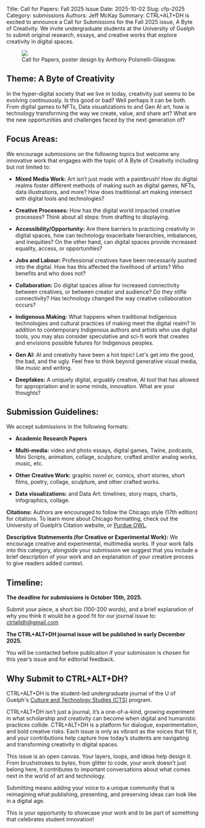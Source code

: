 Title: Call for Papers: Fall 2025 Issue
Date: 2025-10-02
Slug: cfp-2025
Category: submissions
Authors: Jeff McKay
Summary: CTRL+ALT+DH is excited to announce a Call for Submissions for the Fall 2025 issue, A Byte of Creativity. We invite undergraduate students at the University of Guelph to submit original research, essays, and creative works that explore creativity in digital spaces.  

<div class="poster-cover">
<figure>
<a href="{filename}/pages/cfp-2025.md">
<img src="{static}/images/issue3-images/2025-cfp-poster.webp">
</a>
<figcaption>Call for Papers, poster design by Anthony Polsinelli-Glasgow.</figcaption>
</figure>
</div>

## Theme: A Byte of Creativity

In the hyper-digital society that we live in today, creativity just seems to be evolving continuously. Is this good or bad? Well perhaps it can be both. From digital games to NFTs, Data visualizations to and Gen AI art, how is technology transforming the way  we create, value, and share art? What are the new opportunities and challenges faced by the next generation of?  

## Focus Areas: 

We encourage submissions on the following topics but welcome any innovative work that engages with the topic of A Byte of Creativity including but not limited to:  

  - **Mixed Media Work:** Art isn’t just made with a paintbrush! How do digital realms foster          different methods of making such as digital games, NFTs, data illustrations, and more?           How does traditional art making intersect with digital tools and technologies? 

  - **Creative Processes:** How has the digital world impacted creative processes? Think about         all steps: from drafting to displaying.  

  - **Accessibility/Opportunity:** Are there barriers to practicing creativity in digital              spaces, how can technology exacerbate hierarchies, imbalances, and inequities? On the            other hand, can digital spaces provide increased equality, access, or opportunities? 

  - **Jobs and Labour:**  Professional creatives have been necessarily pushed into the digital.        How has this affected the livelihood of artists? Who benefits and who does not? 

  - **Collaboration:** Do digital spaces allow for increased connectivity between creatives, or        between creator and audience? Do they stifle connectivity? Has technology  changed the way       creative collaboration occurs?  

  - **Indigenous Making:** What happens when traditional Indigenous technologies and cultural          practices of making meet the digital realm? In addition to contemporary Indigenous authors       and artists who use digital tools, you may also consider speculative and sci-fi work that        creates and envisions possible futures for Indigenous peoples. 

  - **Gen AI:** AI and creativity have been a hot topic! Let's get into the good, the bad, and        the ugly. Feel free to think beyond generative visual media, like music and writing. 

  - **Deepfakes:** A uniquely digital, arguably creative, AI tool that has allowed for                 appropriation and in some minds, innovation. What are your thoughts?  

## Submission Guidelines:

We accept submissions in the following formats:
- **Academic Research Papers**

- **Multi-media:** video and photo essays, digital games, Twine, podcasts, Mini Scripts, animation, collage, sculpture, crafted and/or analog works, music, etc. 

- **Other Creative Work:** graphic novel or, comics, short stories, short films, poetry, collage, sculpture, and other crafted works. 

- **Data visualizations:** and Data Art: timelines, story maps, charts, infographics, collage. 

**Citations:** Authors are encouraged to follow the Chicago style (17th edition) for citations. To learn more about Chicago formatting, check out the University of Guelph’s Citation website, or [Purdue OWL](https://owl.purdue.edu/owl/research_and_citation/chicago_manual_17th_edition/cmos_formatting_and_style_guide/chicago_manual_of_style_17th_edition.html). 

**Descriptive Statmements (for Creative or Experimental Work):** We encourage creative and experimental, multimedia works. If your work falls into this category, alongside your submission we suggest that you include a brief description of your work and an explanation of your creative process to give readers added context.

## Timeline:

**The deadline for submissions is October 15th, 2025.**  

Submit your piece, a short bio (100-200 words), and a brief explanation of why you think it would be a good fit for our journal issue to: ctrlaltdh@gmail.com 

**The CTRL+ALT+DH journal issue will be published in early December 2025.** 

You will be contacted before publication if your submission is chosen for this year’s issue and for editorial feedback. 


## Why Submit to CTRL+ALT+DH?

CTRL+ALT+DH is the student-led undergraduate journal of the U of Guelph's [Culture and Technology Studies (CTS)](https://www.uoguelph.ca/programs/culture-and-technology-studies/) program.

CTRL+ALT+DH isn’t just a journal, it’s a one-of-a-kind, growing experiment in what scholarship and creativity can become when digital and humanistic practices collide. CTRL+ALT+DH is a platform for dialogue, experimentation, and bold creative risks. Each issue is only as vibrant as the voices that fill it, and your contributions help capture how today’s students are navigating and transforming creativity in digital spaces.  

This issue is an open canvas. Your layers, loops, and ideas help design it. From brushstrokes to bytes, from glitter to code, your work doesn’t just belong here, it contributes to important conversations about what comes next in the world of art and technology.

Submitting means adding your voice to a unique community that is reimagining what publishing, presenting, and preserving ideas can look like in a digital age. 

This is your opportunity to showcase your work and to be part of something that celebrates student innovation!

